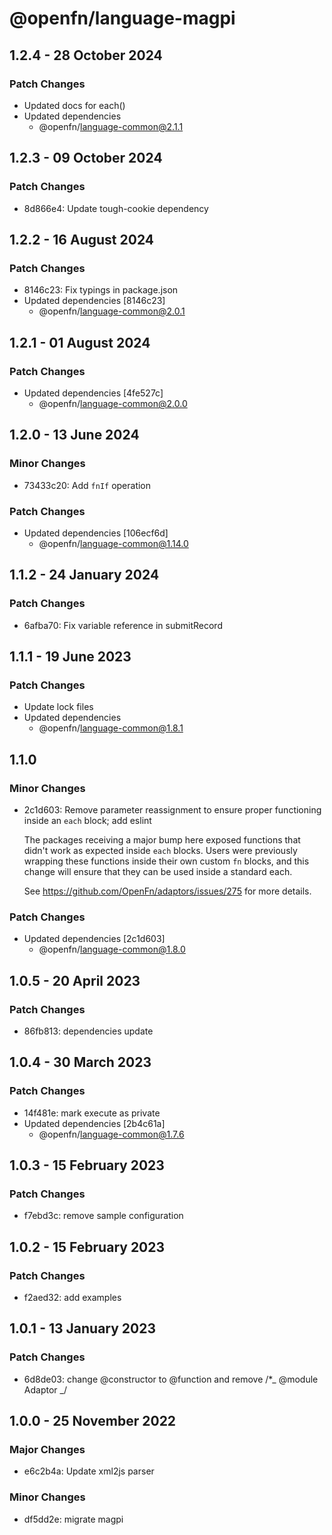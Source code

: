 # @openfn/language-magpi

## 1.2.4 - 28 October 2024

### Patch Changes

- Updated docs for each()
- Updated dependencies
  - @openfn/language-common@2.1.1

## 1.2.3 - 09 October 2024

### Patch Changes

- 8d866e4: Update tough-cookie dependency

## 1.2.2 - 16 August 2024

### Patch Changes

- 8146c23: Fix typings in package.json
- Updated dependencies \[8146c23]
  - @openfn/language-common@2.0.1

## 1.2.1 - 01 August 2024

### Patch Changes

- Updated dependencies \[4fe527c]
  - @openfn/language-common@2.0.0

## 1.2.0 - 13 June 2024

### Minor Changes

- 73433c20: Add `fnIf` operation

### Patch Changes

- Updated dependencies \[106ecf6d]
  - @openfn/language-common@1.14.0

## 1.1.2 - 24 January 2024

### Patch Changes

- 6afba70: Fix variable reference in submitRecord

## 1.1.1 - 19 June 2023

### Patch Changes

- Update lock files
- Updated dependencies
  - @openfn/language-common@1.8.1

## 1.1.0

### Minor Changes

- 2c1d603: Remove parameter reassignment to ensure proper functioning inside an
  `each` block; add eslint

  The packages receiving a major bump here exposed functions that didn't work as
  expected inside `each` blocks. Users were previously wrapping these functions
  inside their own custom `fn` blocks, and this change will ensure that they can
  be used inside a standard each.

  See https://github.com/OpenFn/adaptors/issues/275 for more details.

### Patch Changes

- Updated dependencies \[2c1d603]
  - @openfn/language-common@1.8.0

## 1.0.5 - 20 April 2023

### Patch Changes

- 86fb813: dependencies update

## 1.0.4 - 30 March 2023

### Patch Changes

- 14f481e: mark execute as private
- Updated dependencies \[2b4c61a]
  - @openfn/language-common@1.7.6

## 1.0.3 - 15 February 2023

### Patch Changes

- f7ebd3c: remove sample configuration

## 1.0.2 - 15 February 2023

### Patch Changes

- f2aed32: add examples

## 1.0.1 - 13 January 2023

### Patch Changes

- 6d8de03: change @constructor to @function and remove /\*\_ @module Adaptor \_/

## 1.0.0 - 25 November 2022

### Major Changes

- e6c2b4a: Update xml2js parser

### Minor Changes

- df5dd2e: migrate magpi
